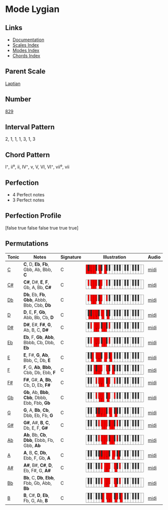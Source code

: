 # Mode Lygian

## Links

- [Documentation](index.md)
- [Scales Index](Scales.md)
- [Modes Index](Modes.md)
- [Chords Index](Chords.md)

## Parent Scale

[Laptian](ScaleLaptian.md)

## Number

[829](https://ianring.com/musictheory/scales/829)

## Interval Pattern

2, 1, 1, 1, 3, 1, 3

## Chord Pattern

I⁺, ii⁰, ii, IV⁺, v, V, VI, VI⁺, vii⁰, vii

## Perfection

- 4 Perfect notes
- 3 Perfect notes

## Perfection Profile

[false true false false true true true]

## Permutations

| Tonic | Notes | Signature | Illustration | Audio |
|-------|-------|-----------|--------------|-------|
| [C](ModeCNaturalLygian.md) | **C**, D, **Eb**, **Fb**, Gbb, Ab, Bbb, **C** | C | ![CNaturalLygian](ModeCNaturalLygian.png) | [midi](https://github.com/edipermadi/music/blob/main/docs/ModeCNaturalLygian.mid?raw=true) |
| [C#](ModeCSharpLygian.md) | **C#**, D#, **E**, **F**, Gb, A, Bb, **C#** | C | ![CSharpLygian](ModeCSharpLygian.png) | [midi](https://github.com/edipermadi/music/blob/main/docs/ModeCSharpLygian.mid?raw=true) |
| [Db](ModeDFlatLygian.md) | **Db**, Eb, **Fb**, **Gbb**, Abbb, Bbb, Cbb, **Db** | C | ![DFlatLygian](ModeDFlatLygian.png) | [midi](https://github.com/edipermadi/music/blob/main/docs/ModeDFlatLygian.mid?raw=true) |
| [D](ModeDNaturalLygian.md) | **D**, E, **F**, **Gb**, Abb, Bb, Cb, **D** | C | ![DNaturalLygian](ModeDNaturalLygian.png) | [midi](https://github.com/edipermadi/music/blob/main/docs/ModeDNaturalLygian.mid?raw=true) |
| [D#](ModeDSharpLygian.md) | **D#**, E#, **F#**, **G**, Ab, B, C, **D#** | C | ![DSharpLygian](ModeDSharpLygian.png) | [midi](https://github.com/edipermadi/music/blob/main/docs/ModeDSharpLygian.mid?raw=true) |
| [Eb](ModeEFlatLygian.md) | **Eb**, F, **Gb**, **Abb**, Bbbb, Cb, Dbb, **Eb** | C | ![EFlatLygian](ModeEFlatLygian.png) | [midi](https://github.com/edipermadi/music/blob/main/docs/ModeEFlatLygian.mid?raw=true) |
| [E](ModeENaturalLygian.md) | **E**, F#, **G**, **Ab**, Bbb, C, Db, **E** | C | ![ENaturalLygian](ModeENaturalLygian.png) | [midi](https://github.com/edipermadi/music/blob/main/docs/ModeENaturalLygian.mid?raw=true) |
| [F](ModeFNaturalLygian.md) | **F**, G, **Ab**, **Bbb**, Cbb, Db, Ebb, **F** | C | ![FNaturalLygian](ModeFNaturalLygian.png) | [midi](https://github.com/edipermadi/music/blob/main/docs/ModeFNaturalLygian.mid?raw=true) |
| [F#](ModeFSharpLygian.md) | **F#**, G#, **A**, **Bb**, Cb, D, Eb, **F#** | C | ![FSharpLygian](ModeFSharpLygian.png) | [midi](https://github.com/edipermadi/music/blob/main/docs/ModeFSharpLygian.mid?raw=true) |
| [Gb](ModeGFlatLygian.md) | **Gb**, Ab, **Bbb**, **Cbb**, Dbbb, Ebb, Fbb, **Gb** | C | ![GFlatLygian](ModeGFlatLygian.png) | [midi](https://github.com/edipermadi/music/blob/main/docs/ModeGFlatLygian.mid?raw=true) |
| [G](ModeGNaturalLygian.md) | **G**, A, **Bb**, **Cb**, Dbb, Eb, Fb, **G** | C | ![GNaturalLygian](ModeGNaturalLygian.png) | [midi](https://github.com/edipermadi/music/blob/main/docs/ModeGNaturalLygian.mid?raw=true) |
| [G#](ModeGSharpLygian.md) | **G#**, A#, **B**, **C**, Db, E, F, **G#** | C | ![GSharpLygian](ModeGSharpLygian.png) | [midi](https://github.com/edipermadi/music/blob/main/docs/ModeGSharpLygian.mid?raw=true) |
| [Ab](ModeAFlatLygian.md) | **Ab**, Bb, **Cb**, **Dbb**, Ebbb, Fb, Gbb, **Ab** | C | ![AFlatLygian](ModeAFlatLygian.png) | [midi](https://github.com/edipermadi/music/blob/main/docs/ModeAFlatLygian.mid?raw=true) |
| [A](ModeANaturalLygian.md) | **A**, B, **C**, **Db**, Ebb, F, Gb, **A** | C | ![ANaturalLygian](ModeANaturalLygian.png) | [midi](https://github.com/edipermadi/music/blob/main/docs/ModeANaturalLygian.mid?raw=true) |
| [A#](ModeASharpLygian.md) | **A#**, B#, **C#**, **D**, Eb, F#, G, **A#** | C | ![ASharpLygian](ModeASharpLygian.png) | [midi](https://github.com/edipermadi/music/blob/main/docs/ModeASharpLygian.mid?raw=true) |
| [Bb](ModeBFlatLygian.md) | **Bb**, C, **Db**, **Ebb**, Fbb, Gb, Abb, **Bb** | C | ![BFlatLygian](ModeBFlatLygian.png) | [midi](https://github.com/edipermadi/music/blob/main/docs/ModeBFlatLygian.mid?raw=true) |
| [B](ModeBNaturalLygian.md) | **B**, C#, **D**, **Eb**, Fb, G, Ab, **B** | C | ![BNaturalLygian](ModeBNaturalLygian.png) | [midi](https://github.com/edipermadi/music/blob/main/docs/ModeBNaturalLygian.mid?raw=true) |
